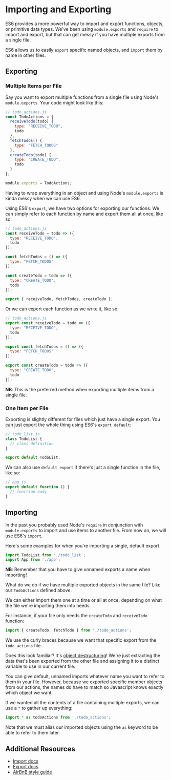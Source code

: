 # Importing and Exporting

ES6 provides a more powerful way to import and export functions, objects, or
primitive data types. We've been using `module.exports` and `require` to
import and export, but that can get messy if you have multiple exports from a
single file.

ES6 allows us to easily `export` specific named objects, and `import` them by
name in other files.

## Exporting

### Multiple Items per File

Say you want to export multiple functions from a single file using Node's
`module.exports`. Your code might look like this:

```javascript
// todo_actions.js
const TodoActions = {
  receiveTodo(todo) {
    type: "RECEIVE_TODO",
    todo
  },
  fetchTodos() {
    type: "FETCH_TODOS"
  },
  createTodo(todo) {
    type: "CREATE_TODO",
    todo
  }
};

module.exports = TodoActions;
```
Having to wrap everything in an object and using Node's `module.exports` is kinda messy when we can use ES6.

Using ES6's `export`, we have two options for exporting our functions. We can simply refer to each function by name and export them all at once, like so:

```javascript
// todo_actions.js
const receiveTodo = todo => ({
  type: "RECEIVE_TODO",
  todo
});

const fetchTodos = () => ({
  type: "FETCH_TODOS"
});

const createTodo = todo => ({
  type: "CREATE_TODO",
  todo
});

export { receiveTodo, fetchTodos, createTodo };
```

Or we can export each function as we write it, like so:

```javascript
// todo_actions.js
export const receiveTodo = todo => ({
  type: "RECEIVE_TODO",
  todo
});

export const fetchTodos = () => ({
  type: "FETCH_TODOS"
});

export const createTodo = todo => ({
  type: "CREATE_TODO",
  todo
});
```

**NB**: This is the preferred method when exporting multiple items from
a single file.

### One Item per File
Exporting is slightly different for files which just have a single export.
You can just export the whole thing using ES6's `export default`:

```javascript
// todo_list.js
class TodoList {
  // class definition
}

export default TodoList;
```

We can also use `default export` if there's just a single function in the
file, like so:

```javascript
// app.js
export default function () {
  // function body
}
```

## Importing

In the past you probably used Node's `require` in conjunction with
`module.exports` to import and use items to another file. From now on, we will
use ES6's `import`.

Here's some examples for when you're importing a single, default export.

```javascript
import TodoList from './todo_list';
import App from './app';
```

**NB**: Remember that you have to give unnamed exports a name when importing!

What do we do if we have multiple exported objects in the same file? Like our
`TodoActions` defined above.

We can either import them one at a time or all at once, depending on what the
file we're importing them into needs.

For instance, if your file only needs the `createTodo` and `receiveTodo`
function:

```javascript
import { createTodo, fetchTodo } from './todo_actions';
```

We use the curly braces because we want that specific export from the
`todo_actions` file.

Does this look familiar? It's [object destructuring][obj-destructuring]! We're
just extracting the data that's been exported from the other file and assigning
it to a distinct variable to use in our current file.

[obj-destructuring]: ./object_destructuring.md

You can give default, unnamed imports whatever name you want to refer to them
in your file. However, because we exported specific member objects from our
actions, the names do have to match so Javascript knows exactly which object
we want.

If we wanted all the contents of a file containing multiple exports, we can
use a `*` to gather up everything:

```javascript
import * as todoActions from './todo_actions';
```

Note that we must alias our imported objects using the `as` keyword to be able
to refer to them later.

## Additional Resources

* [Import docs](https://developer.mozilla.org/en-US/docs/Web/JavaScript/Reference/Statements/import)
* [Export docs](https://developer.mozilla.org/en-US/docs/Web/JavaScript/Reference/Statements/export)
* [AirBnB style guide](https://github.com/airbnb/javascript#modules)
